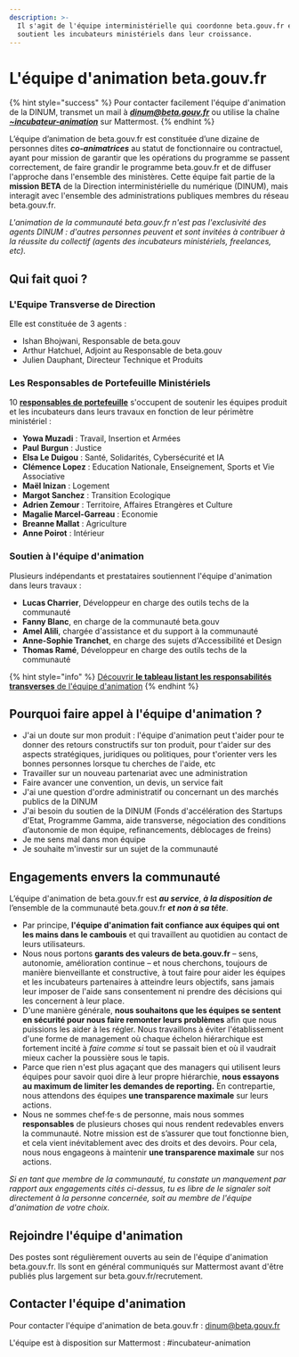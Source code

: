 ```yaml
---
description: >-
  Il s'agit de l'équipe interministérielle qui coordonne beta.gouv.fr et qui
  soutient les incubateurs ministériels dans leur croissance.
---
```


# L'équipe d'animation beta.gouv.fr

{% hint style="success" %}
Pour contacter facilement l'équipe d'animation de la DINUM, transmet un mail à _**dinum@beta.gouv.fr**_ ou utilise la chaîne [_**\~incubateur-animation**_](https://mattermost.incubateur.net/betagouv/channels/incubateur-animation) sur Mattermost.
{% endhint %}

L’équipe d’animation de beta.gouv.fr est constituée d’une dizaine de personnes dites _**co-animatrices**_ au statut de fonctionnaire ou contractuel, ayant pour mission de garantir que les opérations du programme se passent correctement, de faire grandir le programme beta.gouv.fr et de diffuser l'approche dans l'ensemble des ministères. Cette équipe fait partie de la **mission BETA** de la Direction interministérielle du numérique (DINUM), mais interagit avec l'ensemble des administrations publiques membres du réseau beta.gouv.fr.

_L'animation de la communauté beta.gouv.fr n'est pas l'exclusivité des agents DINUM : d'autres personnes peuvent et sont invitées à contribuer à la réussite du collectif (agents des incubateurs ministériels, freelances, etc)._

## Qui fait quoi ?

### L'Equipe Transverse de Direction

Elle est constituée de  3 agents :&#x20;

* Ishan Bhojwani, Responsable de beta.gouv
* Arthur Hatchuel, Adjoint au Responsable de beta.gouv
* Julien Dauphant, Directeur Technique et Produits

### Les Responsables de Portefeuille Ministériels

&#x20;10 [**responsables de portefeuille**](../../gerer-sa-startup-detat-ou-de-territoires-au-quotidien/decouvrir-les-differents-metiers-dune-startup-detat/les-differents-metiers-dans-une-startup-detat/responsables-de-portefeuille.md) s'occupent de soutenir les équipes produit et les incubateurs dans leurs travaux en fonction de leur périmètre ministériel :&#x20;

* **Yowa Muzadi** : Travail, Insertion et Armées
* **Paul Burgun** : Justice
* **Elsa Le Duigou** : Santé, Solidarités, Cybersécurité et IA
* **Clémence Lopez** : Education Nationale, Enseignement, Sports et Vie Associative
* **Maël Inizan** : Logement
* **Margot Sanchez** : Transition Ecologique
* **Adrien Zemour** : Territoire, Affaires Etrangères et Culture
* **Magalie Marcel-Garreau** : Economie
* **Breanne Mallat** : Agriculture
* **Anne Poirot** : Intérieur&#x20;

### Soutien à l'équipe d'animation

Plusieurs indépendants et prestataires soutiennent l'équipe d'animation dans leurs travaux :

* **Lucas Charrier**, Développeur en charge des outils techs de la communauté
* **Fanny Blanc**, en charge de la communauté beta.gouv
* **Amel Alili**, chargée d'assistance et du support à  la communauté
* **Anne-Sophie Tranchet**, en charge des sujets d'Accessibilité et Design
* **Thomas Ramé**, Développeur en charge des outils techs de la communauté

{% hint style="info" %}
[Découvrir **le tableau listant les responsabilités transverses** de l'équipe d'animation](https://betagouv-dinum.notion.site/Responsabilit-s-transverses-1772ece2c2124265aeb74466114aa411)
{% endhint %}

## Pourquoi faire appel à l'équipe d'animation ?



* J'ai un doute sur mon produit : l'équipe d'animation peut t'aider pour te donner des retours constructifs sur ton produit, pour t'aider sur des aspects stratégiques, juridiques ou politiques, pour t'orienter vers les bonnes personnes lorsque tu cherches de l'aide, etc
* Travailler sur un nouveau partenariat avec une administration
* Faire avancer une convention, un devis, un service fait
* J'ai une question d'ordre administratif ou concernant un des marchés publics de la DINUM
* J'ai besoin du soutien de la DINUM (Fonds d'accélération des Startups d'Etat, Programme Gamma, aide transverse, négociation des conditions d’autonomie de mon équipe, refinancements, déblocages de freins)
* Je me sens mal dans mon équipe
* Je souhaite m'investir sur un sujet de la communauté

## Engagements envers la communauté

L’équipe d'animation de beta.gouv.fr est _**au service**_, _**à la disposition de**_ l’ensemble de la communauté beta.gouv.fr _**et non à sa tête**_.

* Par principe, **l'équipe d'animation fait confiance aux équipes qui ont les mains dans le cambouis** et qui travaillent au quotidien au contact de leurs utilisateurs.
* Nous nous portons **garants des valeurs de beta.gouv.fr** – sens, autonomie, amélioration continue – et nous cherchons, toujours de manière bienveillante et constructive, à tout faire pour aider les équipes et les incubateurs partenaires à atteindre leurs objectifs, sans jamais leur imposer de l'aide sans consentement ni prendre des décisions qui les concernent à leur place.
* D'une manière générale, **nous souhaitons que les équipes se sentent en sécurité pour nous faire remonter leurs problèmes** afin que nous puissions les aider à les régler. Nous travaillons à éviter l'établissement d'une forme de management où chaque échelon hiérarchique est fortement incité à _faire comme si_ tout se passait bien et où il vaudrait mieux cacher la poussière sous le tapis.
* Parce que rien n'est plus agaçant que des managers qui utilisent leurs équipes pour savoir quoi dire à leur propre hiérarchie, **nous essayons au maximum de limiter les demandes de reporting.** En contrepartie, nous attendons des équipes **une transparence maximale** sur leurs actions.
* Nous ne sommes chef·fe·s de personne, mais nous sommes **responsables** de plusieurs choses qui nous rendent redevables envers la communauté. Notre mission est de s’assurer que tout fonctionne bien, et cela vient inévitablement avec des droits et des devoirs. Pour cela, nous nous engageons à maintenir **une transparence maximale** sur nos actions.

_Si en tant que membre de la communauté, tu constate un manquement par rapport aux engagements cités ci-dessus, tu es libre de le signaler soit directement à la personne concernée, soit au membre de l'équipe d'animation de votre choix._

## Rejoindre l'équipe d'animation <a href="#rejoindre-lequipe-danimation" id="rejoindre-lequipe-danimation"></a>

Des postes sont régulièrement ouverts au sein de l'équipe d'animation beta.gouv.fr. Ils sont en général communiqués sur Mattermost avant d'être publiés plus largement sur beta.gouv.fr/recrutement.

## Contacter l'équipe d'animation

Pour contacter l'équipe d'animation de beta.gouv.fr : dinum@beta.gouv.fr

L'équipe est à disposition sur Mattermost : #incubateur-animation
